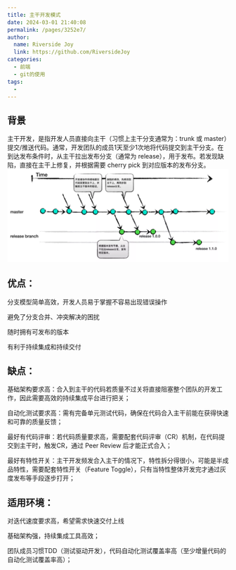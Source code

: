 ```yaml
---
title: 主干开发模式
date: 2024-03-01 21:40:08
permalink: /pages/3252e7/
author:
  name: Riverside Joy
  link: https://github.com/RiversideJoy
categories:
  - 前端
  - git的使用
tags:
  - 
---
```

## 背景

主干开发，是指开发人员直接向主干（习惯上主干分支通常为：trunk 或 master）提交/推送代码。通常，开发团队的成员1天至少1次地将代码提交到主干分支。在到达发布条件时，从主干拉出发布分支（通常为 release），用于发布。若发现缺陷，直接在主干上修复，并根据需要 cherry pick 到对应版本的发布分支。
![](./05Img/summary.png)

## 优点：

分支模型简单高效，开发人员易于掌握不容易出现错误操作

避免了分支合并、冲突解决的困扰

随时拥有可发布的版本

有利于持续集成和持续交付

## 缺点：

基础架构要求高：合入到主干的代码若质量不过关将直接阻塞整个团队的开发工作，因此需要高效的持续集成平台进行把关；

自动化测试要求高：需有完备单元测试代码，确保在代码合入主干前能在获得快速和可靠的质量反馈；

最好有代码评审：若代码质量要求高，需要配套代码评审（CR）机制，在代码提交到主干时，触发CR，通过 Peer Review 后才能正式合入；

最好有特性开关：主干开发频发合入主干的情况下，特性拆分得很小，可能是半成品特性，需要配套特性开关（Feature Toggle），只有当特性整体开发完才通过灰度发布等手段逐步打开；

## 适用环境：

对迭代速度要求高，希望需求快速交付上线

基础架构强，持续集成工具高效；

团队成员习惯TDD（测试驱动开发），代码自动化测试覆盖率高（至少增量代码的自动化测试覆盖率高）；
